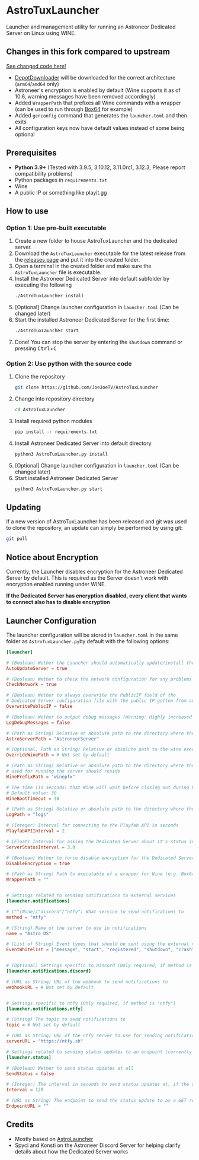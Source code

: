 # AstroTuxLauncher

Launcher and management utility for running an Astroneer Dedicated Server on Linux using WINE.

## Changes in this fork compared to upstream

[See changed code here!](https://github.com/JoeJoeTV/AstroTuxLauncher/compare/master...birdhimself:AstroTuxLauncher:master)

* [DepotDownloader](https://github.com/SteamRE/DepotDownloader) will be downloaded for the correct architecture (`arm64`/`amd64` only)
* Astroneer's encryption is enabled by default (Wine supports it as of 10.6, warning messages have been removed accordingly)
* Added `WrapperPath` that prefixes all Wine commands with a wrapper (can be used to run through [Box64](https://github.com/ptitSeb/box64) for example)
* Added `genconfig` command that generates the `launcher.toml` and then exits
* All configuration keys now have default values instead of some being optional

## Prerequisites

- **Python 3.9+** (Tested with 3.9.5, 3.10.12, 3.11.0rc1, 3.12.3; Please report compatibility problems)
- Python packages in `requirements.txt`
- Wine
- A public IP or something like playit.gg

## How to use

### Option 1: Use pre-built executable

1. Create a new folder to house AstroTuxLauncher and the dedicated server.
2. Download the `AstroTuxLauncher` executable for the latest release from the [releases page](https://github.com/JoeJoeTV/AstroTuxLauncher/releases) and put it into the created folder.
3. Open a terminal in the created folder and make sure the `AstroTuxLauncher` file is executable.
4. Install the Astroneer Dedicated Server into default subfolder by executing the following
    ```sh
    ./AstroTuxLauncher install
    ```
5. [Optional] Change launcher configuration in `launcher.toml` (Can be changed later)
6. Start the installed Astroneer Dedicated Server for the first time:
    ```sh
    ./AstroTuxLauncher start
    ```
7. Done! You can stop the server by entering the `shutdown` command or pressing <kbd>Ctrl</kbd>+<kbd>C</kbd>

### Option 2: Use python with the source code

1. Clone the repository
    ```sh
    git clone https://github.com/JoeJoeTV/AstroTuxLauncher
    ```
2. Change into repository directory
    ```sh
    cd AstroTuxLauncher
    ```
3. Install required python modules
    ```sh
    pip install -r requirements.txt
    ```
4. Install Astroneer Dedicated Server into default directory
    ```sh
    python3 AstroTuxLauncher.py install
    ```
5. [Optional] Change launcher configuration in `launcher.toml` (Can be changed later)
6. Start installed Astroneer Dedicated Server
    ```sh
    python3 AstroTuxLauncher.py start
    ```

## Updating

If a new version of AstroTuxLauncher has been released and git was used to clone the repository, an update can simply be performed by using git:

```sh
git pull
```

## Notice about Encryption

Currently, the Launcher disables encryption for the Astroneer Dedicated Server by default. This is required as the Server doesn't work with encryption enabled running under WINE.

**If the Dedicated Server has encryption disabled, every client that wants to connect also has to disable encryption**

## Launcher Configuration

The launcher configuration will be stored in `launcher.toml` in the same folder as `AstroTuxLauncher.py`by default with the following options:
```toml
[launcher]

# (Boolean) Wether the Launcher should automatically update/install the Astroneer Dedicated Server at start
AutoUpdateServer = true

# (Boolean) Wether to check the network configuration for any problems
CheckNetwork = true

# (Boolean) Wether to always overwrite the PublicIP field of the
# Dedicated Server configuration file with the public IP gotten from an external service
OverwritePublicIP = false

# (Boolean) Wether to output debug messages (Warning: Highly increased output)
LogDebugMessages = false

# (Path as String) Relative or absolute path to the directory where the Astroneer Dedicated server should reside
AstroServerPath = "AstroneerServer"

# (Optional, Path as String) Relative or absolute path to the wine executable to override system binary
OverrideWinePath = # Not set by default

# (Path as String) Relative or absolute path to the directory where the WINE prefix
# used for running the server should reside
WinePrefixPath = "winepfx"

# The time (in seconds) that Wine will wait before closing out during Prefix check and creation
# Default value: 30
WineBootTimeout = 30

# (Path as String) Relative or absolute path to the directory where the log files should reside
LogPath = "logs"

# (Integer) Interval for connecting to the Playfab API in seconds
PlayfabAPIInterval = 2

# (Float) Interval for asking the Dedicated Server about it's status in seconds 
ServerStatusInterval = 3.0

# (Boolean) Wether to force disable encryption for the Dedicated Server
DisableEncryption = true

# (Path as String) Path to executable of a wrapper for Wine (e.g. Box64)
WrapperPath = ""


# Settings related to sending notifications to external services
[launcher.notifications]

# (""(None)/"discord"/"ntfy") What service to send notifications to
method = "ntfy"

# (String) Name of the server to use in notifications
name = "Astro DS"

# (List of String) Event types that should be sent using the external notification method (By default all event types)
EventWhitelist = ["message", "start", "registered", "shutdown", "crash", "player_join", "player_leave", "command", "save", "savegame_change"]


# (Optional) Settings specific to Discord (Only required, if method is "discord")
[launcher.notifications.discord]

# (URL as String) URL of the webhook to send notifications to
webhookURL = # Not set by default


# Settings specific to ntfy (Only required, if method is "ntfy")
[launcher.notifications.ntfy]

# (String) The topic to send notifications to 
topic = # Not set by default

# (URL as String) URL of the ntfy server to use for sending notifications
serverURL = "https://ntfy.sh"

# Settings related to sending status updates to an endpoint (currently mostly just Uptime Kuma using the 'Push' monitor type)
[launcher.status]

# (Boolean) Wether to send status updates at all
SendStatus = false

# (Integer) The interval in seconds to send status updates at, if the status doesn't change in-between
Interval = 120

# (URL as String) The endpoint to send the status update to as a GET request with parameters
EndpointURL = ""
```


## Credits

- Mostly based on [AstroLauncher](https://github.com/ricky-davis/AstroLauncher)
- Spyci and Konsti on the Astroneer Discord Server for helping clarify details about how the Dedicated Server works
